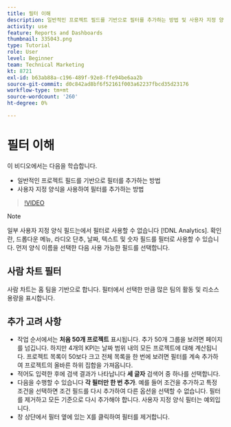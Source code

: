 ```yaml
---
title: 필터 이해
description: 일반적인 프로젝트 필드를 기반으로 필터를 추가하는 방법 및 사용자 지정 양식을 사용하여 필터를 추가하는 방법을 [!DNL  Workfront].
activity: use
feature: Reports and Dashboards
thumbnail: 335043.png
type: Tutorial
role: User
level: Beginner
team: Technical Marketing
kt: 8721
exl-id: b63ab88a-c196-489f-92e8-ffe94be6aa2b
source-git-commit: d0c842ad8bf6f52161f003a62237fbcd35d23176
workflow-type: tm+mt
source-wordcount: '260'
ht-degree: 0%

---
```


# 필터 이해

이 비디오에서는 다음을 학습합니다.

* 일반적인 프로젝트 필드를 기반으로 필터를 추가하는 방법
* 사용자 지정 양식을 사용하여 필터를 추가하는 방법

>[!VIDEO](https://video.tv.adobe.com/v/335043/?quality=12)

>[!NOTE]
>
>일부 사용자 지정 양식 필드는에서 필터로 사용할 수 없습니다 [!DNL Analytics]. 확인란, 드롭다운 메뉴, 라디오 단추, 날짜, 텍스트 및 숫자 필드를 필터로 사용할 수 있습니다. 먼저 양식 이름을 선택한 다음 사용 가능한 필드를 선택합니다.

## 사람 차트 필터

사람 차트는 홈 팀을 기반으로 합니다. 필터에서 선택한 만큼 많은 팀의 활동 및 리소스 용량을 표시합니다.

## 추가 고려 사항

* 작업 순서에서는 **처음 50개 프로젝트** 표시됩니다. 추가 50개 그룹을 보려면 페이지를 넘깁니다. 하지만 4개의 KPI는 날짜 범위 내의 모든 프로젝트에 대해 계산됩니다. 프로젝트 목록이 50보다 크고 전체 목록을 한 번에 보려면 필터를 계속 추가하여 프로젝트의 올바른 하위 집합을 가져옵니다.
* 적어도 입력한 후에 검색 결과가 나타납니다 **세 글자** 검색어 중 하나를 선택합니다.
* 다음을 수행할 수 있습니다 **각 필터만 한 번 추가**. 예를 들어 조건을 추가하고 특정 조건을 선택하면 조건 필드를 다시 추가하여 다른 옵션을 선택할 수 없습니다. 필터를 제거하고 모든 기준으로 다시 추가해야 합니다. 사용자 지정 양식 필터는 예외입니다.
* 창 상단에서 필터 옆에 있는 X를 클릭하여 필터를 제거합니다.
